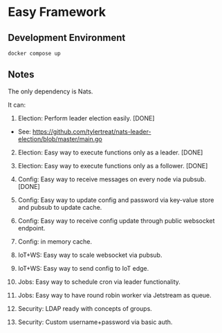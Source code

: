 # Easy Framework

## Development Environment

```
docker compose up
```

## Notes 

The only dependency is Nats.

It can:
1. Election: Perform leader election easily. [DONE]

  * See: https://github.com/tylertreat/nats-leader-election/blob/master/main.go

2. Election: Easy way to execute functions only as a leader. [DONE]

3. Election: Easy way to execute functions only as a follower. [DONE]

4. Config: Easy way to receive messages on every node via pubsub. [DONE]

5. Config: Easy way to update config and password via key-value store and pubsub to update cache.

6. Config: Easy way to receive config update through public websocket endpoint.

7. Config: in memory cache.

8. IoT+WS: Easy way to scale websocket via pubsub.

9. IoT+WS: Easy way to send config to IoT edge.

10. Jobs: Easy way to schedule cron via leader functionality.

11. Jobs: Easy way to have round robin worker via Jetstream as queue.

12. Security: LDAP ready with concepts of groups.

13. Security: Custom username+password via basic auth.
